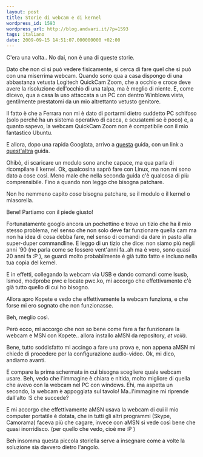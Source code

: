 ```yaml
---
layout: post
title: Storie di webcam e di kernel
wordpress_id: 1593
wordpress_url: http://blog.andvari.it/?p=1593
tags: italiano
date: 2009-09-15 14:51:07.000000000 +02:00
---
```

C'era una volta..
No dai, non è una di queste storie.

Dato che non ci si può vedere fisicamente, si cerca di fare quel che si può con una miserrima webcam. Quando sono qua a casa dispongo di una abbastanza vetusta Logitech QuickCam Zoom, che a occhio e croce deve avere la risoluzione dell'occhio di una talpa, ma è meglio di niente. E, come dicevo, qua a casa la uso attaccata a un PC con dentro Winblows vista, gentilmente prestatomi da un mio altrettanto vetusto genitore.

Il fatto è che a Ferrara non mi è dato di portarmi dietro suddetto PC schifoso (solo perché ha un sistema operativo di cacca, e scusatemi se è poco) e, a quanto sapevo, la webcam QuickCam Zoom non è compatibile con il mio fantastico Ubuntu.

E allora, dopo una rapida Googlata, arrivo a <a href="http://bert.vdbstudios.be/ubuntu/webcam.php">questa</a> guida, con un link a <a href="http://www.lavrsen.dk/twiki/bin/view/PWC/InstallationStandAloneModuleKernel2x6">quest'altra</a> guida.

Ohibò, di scaricare un modulo sono anche capace, ma qua parla di ricompilare il kernel. Ok, qualcosina saprò fare con Linux, ma non mi sono dato a cose così. Meno male che nella seconda guida c'è qualcosa di più comprensibile. Fino a quando non leggo che bisogna patchare.

Non ho nemmeno capito *cosa* bisogna patchare, se il modulo o il kernel o miasorella.

Bene! Partiamo con il piede giusto!

Fortunatamente googlo ancora un pochettino e trovo un tizio che ha il mio stesso problema, nel senso che non solo deve far funzionare quella cam ma non ha idea di cosa debba fare, nel senso di comandi da dare in pasto alla super-duper commandline.
E leggo di un tizio che dice: non siamo più negli anni '90 (ne parla come se fossero vent'anni fa..ah ma è vero, sono quasi 20 anni fa :P ), se guardi molto probabilmente è già tutto fatto e incluso nella tua copia del kernel.

E in effetti, collegando la webcam via USB e dando comandi come lsusb, lsmod, modprobe pwc e locate pwc.ko, mi accorgo che effettivamente c'è già tutto quello di cui ho bisogno.

Allora apro Kopete e vedo che effettivamente la webcam funziona, e che forse mi ero sognato che non funzionasse.

Beh, meglio così.

Però ecco, mi accorgo che non so bene come fare a far funzionare la webcam e MSN con Kopete.. allora installo aMSN da repository, <em>et voilà.</em>

Bene, tutto soddisfatto mi accingo a fare una prova e, non appena aMSN mi chiede di procedere per la configurazione audio-video. Ok, mi dico, andiamo avanti.

E compare la prima schermata in cui bisogna scegliere quale webcam usare. Beh, vedo che l'immagine è chiara e nitida, molto migliore di quella che avevo con la webcam nel PC con windows. Ehi, ma aspetta un secondo, la webcam è appoggiata sul tavolo! Ma..l'immagine mi riprende dall'alto :S che succede?

E mi accorgo che effettivamente aMSN usava la webcam di cui il mio computer portatile è dotata, che in tutti gli altri programmi (Skype, Camorama) faceva più che cagare, invece con aMSN si vede così bene che quasi inorridisco. (per quello che vedo, cioè me :P )

Beh insomma questa piccola storiella serve a insegnare come a volte la soluzione sia davvero dietro l'angolo.
